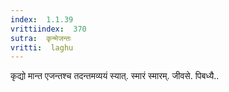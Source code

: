```yaml
---
index:  1.1.39
vrittiindex:  370
sutra:  कृन्मेजन्तः
vritti:  laghu 
---
```


कृद्यो मान्त एजन्तश्च तदन्तमव्ययं स्यात्. स्मारं स्मारम्. जीवसे. पिबध्यै..

